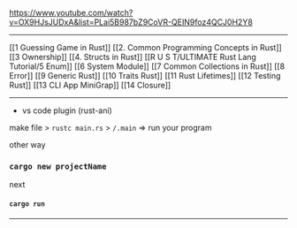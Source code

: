 https://www.youtube.com/watch?v=OX9HJsJUDxA&list=PLai5B987bZ9CoVR-QEIN9foz4QCJ0H2Y8


----------
[[1 Guessing Game in Rust]]
[[2. Common Programming Concepts in Rust]]
[[3 Ownership]]
[[4. Structs in Rust]]
[[R U S T/ULTIMATE Rust Lang Tutorial/5 Enum]]
[[6 System Module]]
[[7 Common Collections in Rust]]
[[8 Error]]
[[9 Generic Rust]]
[[10 Traits Rust]]
[[11 Rust Lifetimes]]
[[12 Testing Rust]]
[[13 CLI App MiniGrap]]
[[14 Closure]]


-----------
- vs code plugin (rust-ani)

make file > `rustc main.rs` > `/.main` => run your program

other way

### `cargo new projectName`
next
#### `cargo run`

-------
